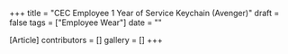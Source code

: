 +++
title = "CEC Employee 1 Year of Service Keychain (Avenger)"
draft = false
tags = ["Employee Wear"]
date = ""

[Article]
contributors = []
gallery = []
+++